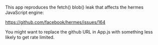 This app reproduces the fetch() blob() leak that affects the hermes JavaScript engine:

https://github.com/facebook/hermes/issues/164

You might want to replace the github URL in App.js with something less likely to get rate limited.
